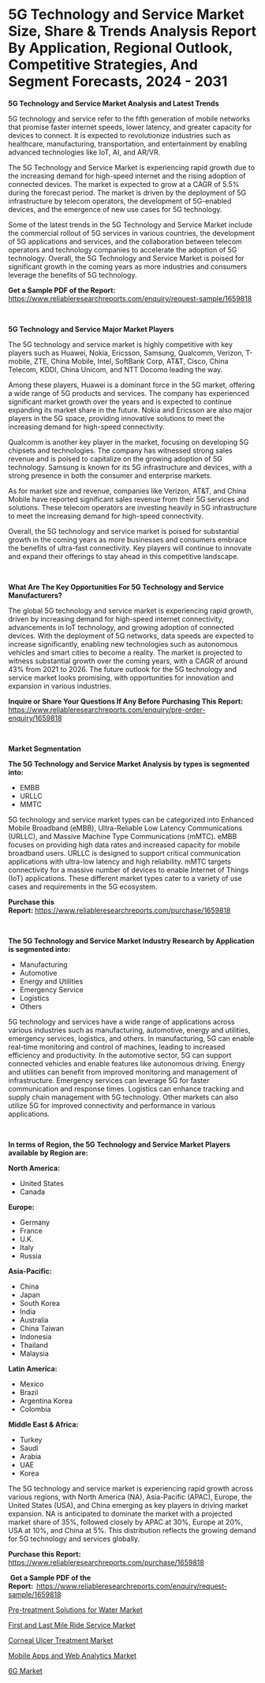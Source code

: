 <p><h1>5G Technology and Service Market Size, Share & Trends Analysis Report By Application, Regional Outlook, Competitive Strategies, And Segment Forecasts, 2024 - 2031</h1></p><p><strong>5G Technology and Service Market Analysis and Latest Trends</strong></p>
<p><p>5G technology and service refer to the fifth generation of mobile networks that promise faster internet speeds, lower latency, and greater capacity for devices to connect. It is expected to revolutionize industries such as healthcare, manufacturing, transportation, and entertainment by enabling advanced technologies like IoT, AI, and AR/VR.</p><p>The 5G Technology and Service Market is experiencing rapid growth due to the increasing demand for high-speed internet and the rising adoption of connected devices. The market is expected to grow at a CAGR of 5.5% during the forecast period. The market is driven by the deployment of 5G infrastructure by telecom operators, the development of 5G-enabled devices, and the emergence of new use cases for 5G technology.</p><p>Some of the latest trends in the 5G Technology and Service Market include the commercial rollout of 5G services in various countries, the development of 5G applications and services, and the collaboration between telecom operators and technology companies to accelerate the adoption of 5G technology. Overall, the 5G Technology and Service Market is poised for significant growth in the coming years as more industries and consumers leverage the benefits of 5G technology.</p></p>
<p><strong>Get a Sample PDF of the Report:&nbsp;</strong> <a href="https://www.reliableresearchreports.com/enquiry/request-sample/1659818">https://www.reliableresearchreports.com/enquiry/request-sample/1659818</a></p>
<p>&nbsp;</p>
<p><strong>5G Technology and Service Major Market Players</strong></p>
<p><p>The 5G technology and service market is highly competitive with key players such as Huawei, Nokia, Ericsson, Samsung, Qualcomm, Verizon, T-mobile, ZTE, China Mobile, Intel, SoftBank Corp, AT&T, Cisco, China Telecom, KDDI, China Unicom, and NTT Docomo leading the way. </p><p>Among these players, Huawei is a dominant force in the 5G market, offering a wide range of 5G products and services. The company has experienced significant market growth over the years and is expected to continue expanding its market share in the future. Nokia and Ericsson are also major players in the 5G space, providing innovative solutions to meet the increasing demand for high-speed connectivity.</p><p>Qualcomm is another key player in the market, focusing on developing 5G chipsets and technologies. The company has witnessed strong sales revenue and is poised to capitalize on the growing adoption of 5G technology. Samsung is known for its 5G infrastructure and devices, with a strong presence in both the consumer and enterprise markets.</p><p>As for market size and revenue, companies like Verizon, AT&T, and China Mobile have reported significant sales revenue from their 5G services and solutions. These telecom operators are investing heavily in 5G infrastructure to meet the increasing demand for high-speed connectivity.</p><p>Overall, the 5G technology and service market is poised for substantial growth in the coming years as more businesses and consumers embrace the benefits of ultra-fast connectivity. Key players will continue to innovate and expand their offerings to stay ahead in this competitive landscape.</p></p>
<p>&nbsp;</p>
<p><strong>What Are The Key Opportunities For 5G Technology and Service Manufacturers?</strong></p>
<p><p>The global 5G technology and service market is experiencing rapid growth, driven by increasing demand for high-speed internet connectivity, advancements in IoT technology, and growing adoption of connected devices. With the deployment of 5G networks, data speeds are expected to increase significantly, enabling new technologies such as autonomous vehicles and smart cities to become a reality. The market is projected to witness substantial growth over the coming years, with a CAGR of around 43% from 2021 to 2026. The future outlook for the 5G technology and service market looks promising, with opportunities for innovation and expansion in various industries.</p></p>
<p><strong>Inquire or Share Your Questions If Any Before Purchasing This Report:</strong> <a href="https://www.reliableresearchreports.com/enquiry/pre-order-enquiry/1659818">https://www.reliableresearchreports.com/enquiry/pre-order-enquiry/1659818</a></p>
<p>&nbsp;</p>
<p><strong>Market Segmentation</strong></p>
<p><strong>The 5G Technology and Service Market Analysis by types is segmented into:</strong></p>
<p><ul><li>EMBB</li><li>URLLC</li><li>MMTC</li></ul></p>
<p><p>5G technology and service market types can be categorized into Enhanced Mobile Broadband (eMBB), Ultra-Reliable Low Latency Communications (URLLC), and Massive Machine Type Communications (mMTC). eMBB focuses on providing high data rates and increased capacity for mobile broadband users. URLLC is designed to support critical communication applications with ultra-low latency and high reliability. mMTC targets connectivity for a massive number of devices to enable Internet of Things (IoT) applications. These different market types cater to a variety of use cases and requirements in the 5G ecosystem.</p></p>
<p><strong>Purchase this Report:&nbsp;</strong><a href="https://www.reliableresearchreports.com/purchase/1659818">https://www.reliableresearchreports.com/purchase/1659818</a></p>
<p>&nbsp;</p>
<p><strong>The 5G Technology and Service Market Industry Research by Application is segmented into:</strong></p>
<p><ul><li>Manufacturing</li><li>Automotive</li><li>Energy and Utilities</li><li>Emergency Service</li><li>Logistics</li><li>Others</li></ul></p>
<p><p>5G technology and services have a wide range of applications across various industries such as manufacturing, automotive, energy and utilities, emergency services, logistics, and others. In manufacturing, 5G can enable real-time monitoring and control of machines, leading to increased efficiency and productivity. In the automotive sector, 5G can support connected vehicles and enable features like autonomous driving. Energy and utilities can benefit from improved monitoring and management of infrastructure. Emergency services can leverage 5G for faster communication and response times. Logistics can enhance tracking and supply chain management with 5G technology. Other markets can also utilize 5G for improved connectivity and performance in various applications.</p></p>
<p>&nbsp;</p>
<p><strong>In terms of Region, the 5G Technology and Service Market Players available by Region are:</strong></p>
<p>
    <p> <strong> North America: </strong>
        <ul>
            <li>United States</li>
            <li>Canada</li>
        </ul>
        </p> 
    <p> <strong> Europe: </strong>
        <ul>
            <li>Germany</li>
            <li>France</li>
            <li>U.K.</li>
            <li>Italy</li>
            <li>Russia</li>
        </ul>
        </p> 
    <p> <strong> Asia-Pacific: </strong>
        <ul>
            <li>China</li>
            <li>Japan</li>
            <li>South Korea</li>
            <li>India</li>
            <li>Australia</li>
            <li>China Taiwan</li>
            <li>Indonesia</li>
            <li>Thailand</li>
            <li>Malaysia</li>
        </ul>
        </p> 
    <p> <strong> Latin America: </strong>
        <ul>
            <li>Mexico</li>
            <li>Brazil</li>
            <li>Argentina Korea</li>
            <li>Colombia</li>
        </ul>
        </p> 
    <p> <strong> Middle East & Africa: </strong>
        <ul>
            <li>Turkey</li>
            <li>Saudi</li>
            <li>Arabia</li>
            <li>UAE</li>
            <li>Korea</li>
        </ul>
    </p>
    </p>
<p><p>The 5G technology and service market is experiencing rapid growth across various regions, with North America (NA), Asia-Pacific (APAC), Europe, the United States (USA), and China emerging as key players in driving market expansion. NA is anticipated to dominate the market with a projected market share of 35%, followed closely by APAC at 30%, Europe at 20%, USA at 10%, and China at 5%. This distribution reflects the growing demand for 5G technology and services globally.</p></p>
<p><strong>Purchase this Report: </strong><a href="https://www.reliableresearchreports.com/purchase/1659818">https://www.reliableresearchreports.com/purchase/1659818</a></p>
<p>&nbsp;<strong>Get a Sample PDF of the Report:&nbsp;&nbsp;</strong><a href="https://www.reliableresearchreports.com/enquiry/request-sample/1659818">https://www.reliableresearchreports.com/enquiry/request-sample/1659818</a></p>
<p><strong></strong></p>
<p><p><a href="https://github.com/Glendatilghmankmgz0rbhwpy/Market-Research-Report-List-1/blob/main/pre-treatment-solutions-for-water-market.md">Pre-treatment Solutions for Water Market</a></p><p><a href="https://github.com/dx0328/Market-Research-Report-List-1/blob/main/first-and-last-mile-ride-service-market.md">First and Last Mile Ride Service Market</a></p><p><a href="https://medium.com/@effiemills56867/corneal-ulcer-treatment-market-insight-market-trends-growth-forecasted-from-2024-to-2031-aad3875d050f">Corneal Ulcer Treatment Market</a></p><p><a href="https://medium.com/@effiemills56867/mobile-apps-and-web-analytics-market-exploring-market-share-market-trends-and-future-growth-842fab0395f5">Mobile Apps and Web Analytics Market</a></p><p><a href="https://medium.com/@effiemills56867/6g-market-trends-forecast-and-competitive-analysis-to-2031-e58742392907">6G Market</a></p></p>